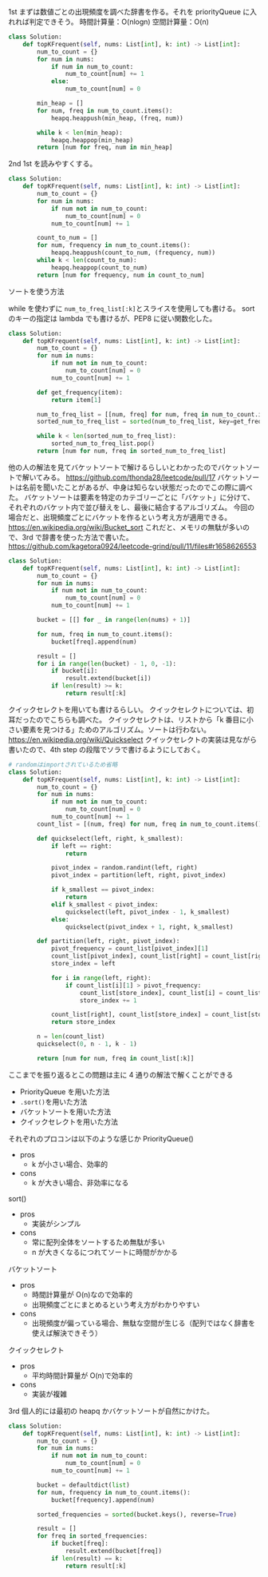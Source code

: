 1st
まずは数値ごとの出現頻度を調べた辞書を作る。それを priorityQueue に入れれば判定できそう。
時間計算量：O(nlogn)
空間計算量：O(n)

```python
class Solution:
    def topKFrequent(self, nums: List[int], k: int) -> List[int]:
        num_to_count = {}
        for num in nums:
            if num in num_to_count:
                num_to_count[num] += 1
            else:
                num_to_count[num] = 0

        min_heap = []
        for num, freq in num_to_count.items():
            heapq.heappush(min_heap, (freq, num))

        while k < len(min_heap):
            heapq.heappop(min_heap)
        return [num for freq, num in min_heap]
```

2nd
1st を読みやすくする。

```python
class Solution:
    def topKFrequent(self, nums: List[int], k: int) -> List[int]:
        num_to_count = {}
        for num in nums:
            if num not in num_to_count:
                num_to_count[num] = 0
            num_to_count[num] += 1

        count_to_num = []
        for num, frequency in num_to_count.items():
            heapq.heappush(count_to_num, (frequency, num))
        while k < len(count_to_num):
            heapq.heappop(count_to_num)
        return [num for frequency, num in count_to_num]
```

ソートを使う方法

while を使わずに `num_to_freq_list[:k]`とスライスを使用しても書ける。
sort のキーの指定は lambda でも書けるが、PEP8 に従い関数化した。

```python
class Solution:
    def topKFrequent(self, nums: List[int], k: int) -> List[int]:
        num_to_count = {}
        for num in nums:
            if num not in num_to_count:
                num_to_count[num] = 0
            num_to_count[num] += 1

        def get_frequency(item):
            return item[1]

        num_to_freq_list = [[num, freq] for num, freq in num_to_count.items()]
        sorted_num_to_freq_list = sorted(num_to_freq_list, key=get_frequency, reverse=True)

        while k < len(sorted_num_to_freq_list):
            sorted_num_to_freq_list.pop()
        return [num for num, freq in sorted_num_to_freq_list]
```

他の人の解法を見てバケットソートで解けるらしいとわかったのでバケットソートで解いてみる。
https://github.com/thonda28/leetcode/pull/17
バケットソートは名前を聞いたことがあるが、中身は知らない状態だったのでこの際に調べた。
バケットソートは要素を特定のカテゴリーごとに「バケット」に分けて、
それぞれのバケット内で並び替えをし、最後に結合するアルゴリズム。
今回の場合だと、出現頻度ごとにバケットを作るという考え方が適用できる。
https://en.wikipedia.org/wiki/Bucket_sort
これだと、メモリの無駄が多いので、3rd で辞書を使った方法で書いた。
https://github.com/kagetora0924/leetcode-grind/pull/11/files#r1658626553

```python
class Solution:
    def topKFrequent(self, nums: List[int], k: int) -> List[int]:
        num_to_count = {}
        for num in nums:
            if num not in num_to_count:
                num_to_count[num] = 0
            num_to_count[num] += 1

        bucket = [[] for _ in range(len(nums) + 1)]

        for num, freq in num_to_count.items():
            bucket[freq].append(num)

        result = []
        for i in range(len(bucket) - 1, 0, -1):
            if bucket[i]:
                result.extend(bucket[i])
            if len(result) >= k:
                return result[:k]
```

クイックセレクトを用いても書けるらしい。
クイックセレクトについては、初耳だったのでこちらも調べた。
クイックセレクトは、リストから「k 番目に小さい要素を見つける」ためのアルゴリズム。ソートは行わない。
https://en.wikipedia.org/wiki/Quickselect
クイックセレクトの実装は見ながら書いたので、4th step の段階でソラで書けるようにしておく。

```python
# randomはimportされているため省略
class Solution:
    def topKFrequent(self, nums: List[int], k: int) -> List[int]:
        num_to_count = {}
        for num in nums:
            if num not in num_to_count:
                num_to_count[num] = 0
            num_to_count[num] += 1
        count_list = [(num, freq) for num, freq in num_to_count.items()]

        def quickselect(left, right, k_smallest):
            if left == right:
                return

            pivot_index = random.randint(left, right)
            pivot_index = partition(left, right, pivot_index)

            if k_smallest == pivot_index:
                return
            elif k_smallest < pivot_index:
                quickselect(left, pivot_index - 1, k_smallest)
            else:
                quickselect(pivot_index + 1, right, k_smallest)

        def partition(left, right, pivot_index):
            pivot_frequency = count_list[pivot_index][1]
            count_list[pivot_index], count_list[right] = count_list[right], count_list[pivot_index]
            store_index = left

            for i in range(left, right):
                if count_list[i][1] > pivot_frequency:
                    count_list[store_index], count_list[i] = count_list[i], count_list[store_index]
                    store_index += 1

            count_list[right], count_list[store_index] = count_list[store_index], count_list[right]
            return store_index

        n = len(count_list)
        quickselect(0, n - 1, k - 1)

        return [num for num, freq in count_list[:k]]
```

ここまでを振り返るとこの問題は主に 4 通りの解法で解くことができる

- PriorityQueue を用いた方法
- `.sort()`を用いた方法
- バケットソートを用いた方法
- クイックセレクトを用いた方法

それぞれのプロコンは以下のような感じか
PriorityQueue()

- pros
  - k が小さい場合、効率的
- cons
  - k が大きい場合、非効率になる

sort()

- pros
  - 実装がシンプル
- cons
  - 常に配列全体をソートするため無駄が多い
  - n が大きくなるにつれてソートに時間がかかる

バケットソート

- pros
  - 時間計算量が O(n)なので効率的
  - 出現頻度ごとにまとめるという考え方がわかりやすい
- cons
  - 出現頻度が偏っている場合、無駄な空間が生じる（配列ではなく辞書を使えば解決できそう）

クイックセレクト

- pros
  - 平均時間計算量が O(n)で効率的
- cons
  - 実装が複雑

3rd
個人的には最初の heapq かバケットソートが自然にかけた。

```python
class Solution:
    def topKFrequent(self, nums: List[int], k: int) -> List[int]:
        num_to_count = {}
        for num in nums:
            if num not in num_to_count:
                num_to_count[num] = 0
            num_to_count[num] += 1

        bucket = defaultdict(list)
        for num, frequency in num_to_count.items():
            bucket[frequency].append(num)

        sorted_frequencies = sorted(bucket.keys(), reverse=True)

        result = []
        for freq in sorted_frequencies:
            if bucket[freq]:
                result.extend(bucket[freq])
            if len(result) == k:
                return result[:k]
```
